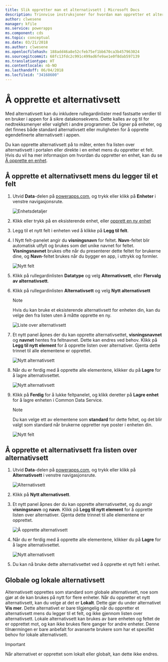 ```yaml
---
title: Slik oppretter man et alternativsett | Microsoft Docs
description: Trinnvise instruksjoner for hvordan man oppretter et alternativsett.
author: clwesene
manager: kfile
ms.service: powerapps
ms.component: cds
ms.topic: conceptual
ms.date: 03/21/2018
ms.author: clwesene
ms.openlocfilehash: 188add46a8e52cfeb75ef1bb670ca3b457963024
ms.sourcegitcommit: 68fc13fdc2c991c499ad6fe9ae1e0f8dab597139
ms.translationtype: HT
ms.contentlocale: nb-NO
ms.lasthandoff: 06/04/2018
ms.locfileid: "34168600"
---
```

# <a name="create-an-option-set"></a>Å opprette et alternativsett

Med alternativsett kan du inkludere rullegardinlister med fastsatte verdier til en bruker i appen for å sikre datakonsekvens. Dette kalles av og til for nedtrekksmenyer eller valgfelt i andre programmer. De ligner på enheter, og det finnes både standard alternativsett eller muligheten for å opprette egendefinerte alternativsett i appen.

Du kan opprette alternativsett på to måter, enten fra listen over alternativsett i portalen eller direkte i en enhet mens du oppretter et felt. Hvis du vil ha mer informasjon om hvordan du oppretter en enhet, kan du se [Å opprette en enhet](data-platform-create-entity.md).

## <a name="creating-an-option-set-while-adding-a-field"></a>Å opprette et alternativsett mens du legger til et felt

1. Utvid **Data**-delen på [powerapps.com](https://web.powerapps.com), og trykk eller klikk på **Enheter** i venstre navigasjonsrute.

    ![Enhetsdetaljer](./media/data-platform-cds-create-entity/entitylist.png "Enhetsliste")

2. Klikk eller trykk på en eksisterende enhet, eller [opprett en ny enhet](data-platform-create-entity.md)

3. Legg til et nytt felt i enheten ved å klikke på **Legg til felt**.

4. I Nytt felt-panelet angir du **visningsnavn** for feltet. **Navn**-feltet blir automatisk utfylt og brukes som det unike navnet for feltet. **Visningsnavnet** brukes ofte når du presenterer dette feltet for brukerne dine, og **Navn**-feltet brukes når du bygger en app, i uttrykk og formler.

    ![Nytt felt](./media/data-platform-cds-create-entity/newfieldpanel.png "Nytt felt-panel")

5. Klikk på rullegardinlisten **Datatype** og velg **Alternativsett**, eller **Flervalg av alternativsett**.

6. Klikk på rullegardinlisten **Alternativsett** og velg **Nytt alternativsett**

    > [!NOTE]
    > Hvis du kan bruke et eksisterende alternativsett for enheten din, kan du velge den fra listen uten å måtte opprette en ny.

    ![Liste over alternativsett](./media/data-platform-cds-newoptionset/fieldpanel-1.png "Liste over alternativsett")

7. Et nytt panel åpnes der du kan opprette alternativsettet, **visningsnavnet** og **navnet** hentes fra feltnavnet. Dette kan endres ved behov. Klikk på **Legg til nytt element** for å opprette listen over alternativer. Gjenta dette trinnet til alle elementene er opprettet.

    ![Nytt alternativsett](./media/data-platform-cds-newoptionset/field-optionsetpanel.png "Nytt alternativsett")

8. Når du er ferdig med å opprette alle elementene, klikker du på **Lagre** for å lagre alternativsettet.

    ![Nytt alternativsett](./media/data-platform-cds-newoptionset/field-optionsetpanel-values.png "Nytt alternativsett")

9. Klikk på **Ferdig** for å lukke feltpanelet, og klikk deretter på **Lagre enhet** for å lagre enheten i Common Data Service.

    > [!NOTE]
    > Du kan velge ett av elementene som **standard** for dette feltet, og det blir valgt som standard når brukerne oppretter nye poster i enheten din.

    ![Nytt felt](./media/data-platform-cds-newoptionset/fieldpanel-2.png "Nytt felt-panel")

## <a name="creating-an-option-set-from-the-option-set-list"></a>Å opprette et alternativsett fra listen over alternativsett

1. Utvid **Data**-delen på [powerapps.com](https://web.powerapps.com), og trykk eller klikk på **Alternativsett** i venstre navigasjonsrute.

    ![Alternativsett](./media/data-platform-cds-newoptionset/optionsetlist.png "Liste over alternativsett")

2. Klikk på **Nytt alternativsett**.

3. Et nytt panel åpnes der du kan opprette alternativsettet, og du angir **visningsnavn** og **navn**. Klikk på **Legg til nytt element** for å opprette listen over alternativer. Gjenta dette trinnet til alle elementene er opprettet.

    ![Å opprette alternativsett](./media/data-platform-cds-newoptionset/optionset-create.png "Å opprette alternativsett")

4. Når du er ferdig med å opprette alle elementene, klikker du på **Lagre** for å lagre alternativsettet.

    ![Nytt alternativsett](./media/data-platform-cds-newoptionset/optionset-create-values.png "Nytt alternativsett")

5. Du kan nå bruke dette alternativsettet ved å opprette et nytt felt i enhet.

## <a name="global-and-local-option-sets"></a>Globale og lokale alternativsett

Alternativsett opprettes som standard som globale alternativsett, noe som gjør at de kan brukes på nytt for flere enheter. Når du oppretter et nytt alternativsett, kan du velge at det er **Lokalt**. Dette gjør du under alternativet **Vis mer**. Dette alternativet er bare tilgjengelig når du oppretter et alternativsett mens du legger til et felt, og ikke gjennom listen over alternativsett. Lokale alternativsett kan brukes av bare enheten og feltet de er opprettet mot, og kan ikke brukes flere ganger for andre enheter. Denne tilnærmingen er bare anbefalt for avanserte brukere som har et spesifikt behov for lokale alternativsett.

> [!IMPORTANT]
> Når alternativet er opprettet som lokalt eller globalt, kan dette ikke endres.